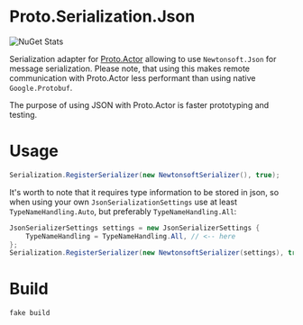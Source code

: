 # Proto.Serialization.Json

![NuGet Stats](https://img.shields.io/nuget/v/Proto.Serialization.Json.svg)

Serialization adapter for [Proto.Actor](http://proto.actor/) allowing to use `Newtonsoft.Json` for message serialization.
Please note, that using this makes remote communication with Proto.Actor less performant than using native `Google.Protobuf`.

The purpose of using JSON with Proto.Actor is faster prototyping and testing.

# Usage

```csharp
Serialization.RegisterSerializer(new NewtonsoftSerializer(), true);
```

It's worth to note that it requires type information to be stored in json, so when using your own `JsonSerializationSettings` use at least `TypeNameHandling.Auto`, but preferably `TypeNameHandling.All`:

```csharp
JsonSerializerSettings settings = new JsonSerializerSettings {
    TypeNameHandling = TypeNameHandling.All, // <-- here
};
Serialization.RegisterSerializer(new NewtonsoftSerializer(settings), true);
```

# Build

```shell
fake build
```
